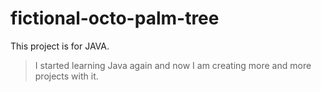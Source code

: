 # fictional-octo-palm-tree

This project is for JAVA.
> I started learning Java again and now I am creating more and more projects with it.
  
 
 
 
 
